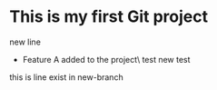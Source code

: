 # This is my first Git project

new line
- Feature A added to the project\\
test
new test


this is line exist in new-branch